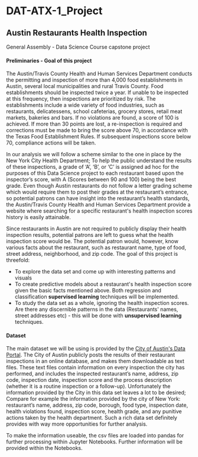 # DAT-ATX-1_Project
## Austin Restaurants Health Inspection

General Assembly -  Data Science Course capstone project

#### Preliminaries - Goal of this project

The Austin/Travis County Health and Human Services Department conducts the permitting and inspection of more than 4,000 food establishments in Austin, several local municipalities and rural Travis County. Food establishments should be inspected twice a year. If unable to be inspected at this frequency, then inspections are prioritized by risk. The establishments include a wide variety of food industries, such as restaurants, delicatessens, school cafeterias, grocery stores, retail meat markets, bakeries and bars. If no violations are found, a score of 100 is achieved. If more than 30 points are lost, a re-inspection is required and corrections must be made to bring the score above 70, in accordance with the Texas Food Establishment Rules. If subsequent inspections score below 70, compliance actions will be taken.

In our analysis we will follow a scheme similar to the one in place by the New York City Health Department; To help the public understand the results of these inspections, a grade of ‘A’, ‘B’, or ‘C’ is assigned ad hoc for the purposes of this Data Science project to each restaurant based upon the inspector’s score, with A (Scores between 90 and 100) being the best grade. Even though Austin restaurants do not follow a letter grading scheme which would require them to post their grades at the restaurant’s entrance, so potential patrons can have insight into the restaurant’s health standards, the Austin/Travis County Health and Human Services Department provide a website where searching for a specific restaurant's health inspection scores history is easily attainable.

Since restaurants in Austin are not required to publicly display their health inspection results, potential patrons are left to guess what the health inspection score would be. The potential patron would, however, know various facts about the restaurant, such as restaurant name, type of food, street address, neighborhood, and zip code. The goal of this project is threefold: 

- To explore the data set and come up with interesting patterns and visuals
- To create predictive models about a restaurant's health inspection score given the basic facts mentioned above. Both regression and classification **supervised learning** techniques will be implemented.
- To study the data set as a whole, ignoring the health inspection scores. Are there any discernible patterns in the data (Restaurants' names, street addresses etc) - this will be done with **unsupervised learning** techniques.

#### Dataset

The main dataset we will be using is provided by the [City of Austin's Data Portal](https://data.austintexas.gov). The City of Austin publicly posts the results of their restaurant inspections in an online database, and makes them downloadable as text files. These text files contain information on every inspection the city has performed, and includes the inspected restaurant’s name, address, zip code, inspection date, inspection score and the process description (whether it is a routine inspection or a follow-up). Unfortunately the information provided by the City in this data set leaves a lot to be desired; Compare for example the information provided by the city of New York: restaurant’s name, address, zip code,
borough, food type, inspection date, health violations found, inspection score, health grade, and any punitive actions taken by the health department. Such a rich data set definitely provides with way more opportunities for further analysis.

To make the information useable, the csv files are loaded into pandas for further processing within Jupyter Notebooks. Further information will be provided within the Notebooks.

